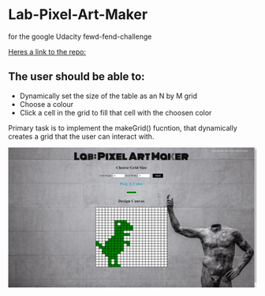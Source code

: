 # Lab-Pixel-Art-Maker

for the google Udacity fewd-fend-challenge

[Heres a link to the repo:](https://github.com/udacity/project-pixel-art-maker-starter)

## The user should be able to:

* Dynamically set the size of the table as an N by M grid
* Choose a colour
* Click a cell in the grid to fill that cell with the choosen color

Primary task is to implement the makeGrid() fucntion, that dynamically creates a grid that the user can interact with.

![screenshot img](screenshot.png "Screenshot of Lab-Pixel-Art-Maker") 



